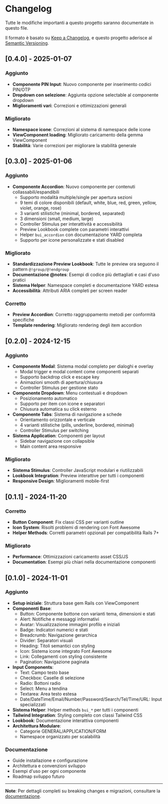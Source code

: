 # Changelog

Tutte le modifiche importanti a questo progetto saranno documentate in questo file.

Il formato è basato su [Keep a Changelog](https://keepachangelog.com/en/1.0.0/),
e questo progetto aderisce al [Semantic Versioning](https://semver.org/spec/v2.0.0.html).

## [0.4.0] - 2025-01-07

### Aggiunto
- **Componente PIN Input**: Nuovo componente per inserimento codici PIN/OTP
- **Dropdown con selezione**: Aggiunta opzione selectable al componente dropdown
- **Miglioramenti vari**: Correzioni e ottimizzazioni generali

### Migliorato
- **Namespace icone**: Correzioni al sistema di namespace delle icone
- **ViewComponent loading**: Migliorato caricamento della gemma ViewComponent
- **Stabilità**: Varie correzioni per migliorare la stabilità generale

## [0.3.0] - 2025-01-06

### Aggiunto
- **Componente Accordion**: Nuovo componente per contenuti collassabili/espandibili
  - Supporto modalità multiple/single per apertura sezioni
  - 9 temi di colore disponibili (default, white, blue, red, green, yellow, violet, orange, rose)
  - 3 varianti stilistiche (minimal, bordered, separated)
  - 3 dimensioni (small, medium, large)
  - Controller Stimulus per interattività e accessibilità
  - Preview Lookbook complete con parametri interattivi
  - Helper `bui_accordion` con documentazione YARD completa
  - Supporto per icone personalizzate e stati disabled

### Migliorato
- **Standardizzazione Preview Lookbook**: Tutte le preview ora seguono il pattern `@!group/@!endgroup`
- **Documentazione @notes**: Esempi di codice più dettagliati e casi d'uso pratici
- **Sistema Helper**: Namespace completi e documentazione YARD estesa
- **Accessibilità**: Attributi ARIA completi per screen reader

### Corretto
- **Preview Accordion**: Corretto raggruppamento metodi per conformità specifiche
- **Template rendering**: Migliorato rendering degli item accordion

## [0.2.0] - 2024-12-15

### Aggiunto
- **Componente Modal**: Sistema modal completo per dialoghi e overlay
  - Modal trigger e modal content come componenti separati
  - Supporto backdrop click e escape key
  - Animazioni smooth di apertura/chiusura
  - Controller Stimulus per gestione stato
- **Componente Dropdown**: Menu contestuali e dropdown
  - Posizionamento automatico
  - Supporto per item con icone e separatori
  - Chiusura automatica su click esterno
- **Componente Tabs**: Sistema di navigazione a schede
  - Orientamento orizzontale e verticale
  - 4 varianti stilistiche (pills, underline, bordered, minimal)
  - Controller Stimulus per switching
- **Sistema Application**: Componenti per layout
  - Sidebar navigazione con collapsible
  - Main content area responsive

### Migliorato
- **Sistema Stimulus**: Controller JavaScript modulari e riutilizzabili
- **Lookbook Integration**: Preview interattive per tutti i componenti
- **Responsive Design**: Miglioramenti mobile-first

## [0.1.1] - 2024-11-20

### Corretto
- **Button Component**: Fix classi CSS per varianti outline
- **Icon System**: Risolti problemi di rendering con Font Awesome
- **Helper Methods**: Corretti parametri opzionali per compatibilità Rails 7+

### Migliorato
- **Performance**: Ottimizzazioni caricamento asset CSS/JS
- **Documentation**: Esempi più chiari nella documentazione componenti

## [0.1.0] - 2024-11-01

### Aggiunto
- **Setup iniziale**: Struttura base gem Rails con ViewComponent
- **Componenti Base**:
  - Button: Componente bottone con varianti tema, dimensioni e stati
  - Alert: Notifiche e messaggi informativi
  - Avatar: Visualizzazione immagini profilo e iniziali
  - Badge: Indicatori numerici e stati
  - Breadcrumb: Navigazione gerarchica
  - Divider: Separatori visuali
  - Heading: Titoli semantici con styling
  - Icon: Sistema icone integrato Font Awesome
  - Link: Collegamenti con styling consistente
  - Pagination: Navigazione paginata
- **Input Components**:
  - Text: Campo testo base
  - Checkbox: Caselle di selezione
  - Radio: Bottoni radio
  - Select: Menu a tendina
  - Textarea: Area testo estesa
  - Date/DateTime/Email/Number/Password/Search/Tel/Time/URL: Input specializzati
- **Sistema Helper**: Helper methods `bui_*` per tutti i componenti
- **Tailwind Integration**: Styling completo con classi Tailwind CSS
- **Lookbook**: Documentazione interattiva componenti
- **Architettura Modulare**: 
  - Categorie GENERAL/APPLICATION/FORM
  - Namespace organizzato per scalabilità

### Documentazione
- Guide installazione e configurazione
- Architettura e convenzioni sviluppo
- Esempi d'uso per ogni componente
- Roadmap sviluppo futuro

---

**Note**: Per dettagli completi su breaking changes e migrazioni, consultare la [documentazione](https://github.com/alessiobussolari/better_ui/blob/main/docs/).
